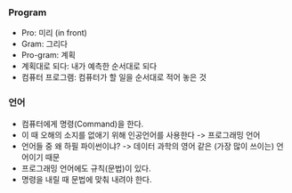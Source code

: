 ### Program
- Pro: 미리 (in front)
- Gram: 그리다 
- Pro-gram: 계획
- 계획대로 되다: 내가 예측한 순서대로 되다
- 컴퓨터 프로그램: 컴퓨터가 할 일을 순서대로 적어 놓은 것

### 언어
- 컴퓨터에게 명령(Command)을 한다.
- 이 때 오해의 소지를 없애기 위해 인공언어를 사용한다 -> 프로그래밍 언어
- 언어들 중 왜 하필 파이썬이냐? -> 데이터 과학의 영어 같은 (가장 많이 쓰이는) 언어이기 때문
- 프로그래밍 언어에도 규칙(문법)이 있다. 
- 명령을 내릴 때 문법에 맞춰 내려야 한다.
